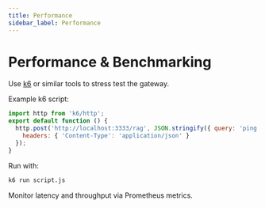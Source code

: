 ```yaml
---
title: Performance
sidebar_label: Performance
---
```


# Performance & Benchmarking

Use [k6](https://k6.io) or similar tools to stress test the gateway.

Example k6 script:
```javascript
import http from 'k6/http';
export default function () {
  http.post('http://localhost:3333/rag', JSON.stringify({ query: 'ping' }), {
    headers: { 'Content-Type': 'application/json' }
  });
}
```

Run with:
```bash
k6 run script.js
```
Monitor latency and throughput via Prometheus metrics.

```